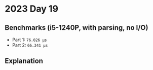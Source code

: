 # 2023 Day 19

## Benchmarks (i5-1240P, with parsing, no I/O)

- Part 1: `76.026 µs`
- Part 2: `66.341 µs`

## Explanation
